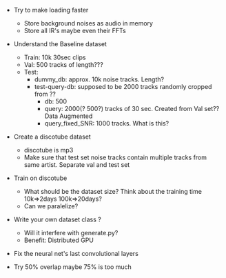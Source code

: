 - Try to make loading faster
  - Store background noises as audio in memory
  - Store all IR's maybe even their FFTs

- Understand the Baseline dataset
  - Train: 10k 30sec clips
  - Val: 500 tracks of length???
  - Test:
    - dummy_db: approx. 10k noise tracks. Length?
    - test-query-db: supposed to be 2000 tracks randomly cropped from ??
      - db: 500
      - query: 2000(? 500?) tracks of 30 sec. Created from Val set?? Data Augmented
      - query_fixed_SNR: 1000 tracks. What is this?

- Create a discotube dataset
  - discotube is mp3
  - Make sure that test set noise tracks contain multiple tracks from same artist. Separate val and test set

- Train on discotube
  - What should be the dataset size? Think about the training time 10k=>2days 100k=>20days?
  - Can we paralelize?

- Write your own dataset class ?
  - Will it interfere with generate.py?
  - Benefit: Distributed GPU

- Fix the neural net's last convolutional layers

- Try 50% overlap maybe 75% is too much